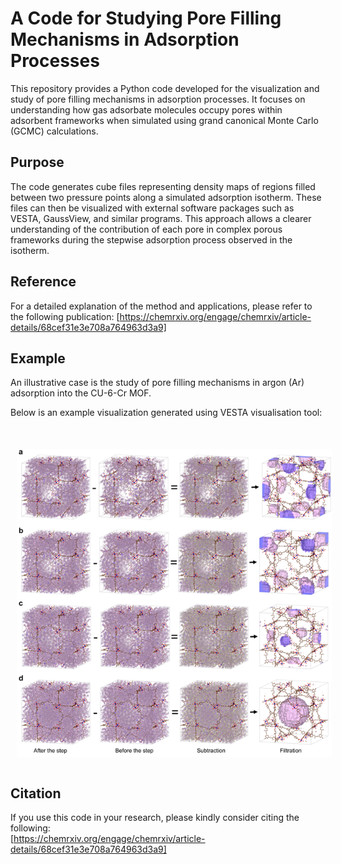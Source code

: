 # A Code for Studying Pore Filling Mechanisms in Adsorption Processes

This repository provides a Python code developed for the visualization and study of pore filling mechanisms in adsorption processes. It focuses on understanding how gas adsorbate molecules occupy pores within adsorbent frameworks when simulated using grand canonical Monte Carlo (GCMC) calculations.

## Purpose
The code generates cube files representing density maps of regions filled between two pressure points along a simulated adsorption isotherm. These files can then be visualized with external software packages such as VESTA, GaussView, and similar programs. This approach allows a clearer understanding of the contribution of each pore in complex porous frameworks during the stepwise adsorption process observed in the isotherm.

## Reference
For a detailed explanation of the method and applications, please refer to the following publication:
[https://chemrxiv.org/engage/chemrxiv/article-details/68cef31e3e708a764963d3a9]

## Example
An illustrative case is the study of pore filling mechanisms in argon (Ar) adsorption into the CU-6-Cr MOF.

Below is an example visualization generated using VESTA visualisation tool:

# <img src="docs/Ar-isotherm-steps.png" alt="Ar-isotherm-steps" style="padding:10px;" width="600"/>

## Citation
If you use this code in your research, please kindly consider citing the following:  
[https://chemrxiv.org/engage/chemrxiv/article-details/68cef31e3e708a764963d3a9]
